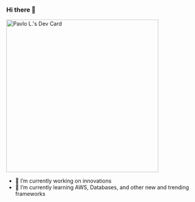 ### Hi there 👋

<a href="https://app.daily.dev/ridleyOne"><img src="https://api.daily.dev/devcards/1830239d0cf144eb85f74d21756756c5.png?r=ae7" width="400" alt="Pavlo L.'s Dev Card"/></a>

- 🔭 I’m currently working on innovations
- 🌱 I’m currently learning AWS, Databases, and other new and trending frameworks

<!--
**faeriy/faeriy** is a ✨ _special_ ✨ repository because its `README.md` (this file) appears on your GitHub profile.

Here are some ideas to get you started:

- 🔭 I’m currently working on ...
- 🌱 I’m currently learning ...
- 👯 I’m looking to collaborate on ...
- 🤔 I’m looking for help with ...
- 💬 Ask me about ...
- 📫 How to reach me: ...
- 😄 Pronouns: ...
- ⚡ Fun fact: ...
-->
